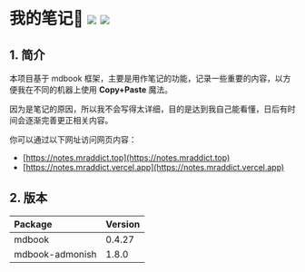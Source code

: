 <h1>
  我的笔记👻
  <img src="https://github.com/MR-Addict/notes/actions/workflows/docker.yml/badge.svg?branch=main"/>
  <img src="https://github.com/MR-Addict/notes/actions/workflows/pages.yml/badge.svg?branch=main"/>
</h1>

## 1. 简介

本项目基于 mdbook 框架，主要是用作笔记的功能，记录一些重要的内容，以方便我在不同的机器上使用 **Copy+Paste** 魔法。

因为是笔记的原因，所以我不会写得太详细，目的是达到我自己能看懂，日后有时间会逐渐完善更正相关内容。

你可以通过以下网址访问网页内容：

- [https://notes.mraddict.top](https://notes.mraddict.top)
- [https://notes.mraddict.vercel.app](https://notes.mraddict.vercel.app)

## 2. 版本

| Package         | Version |
| :-------------- | :------ |
| mdbook          | 0.4.27  |
| mdbook-admonish | 1.8.0   |
